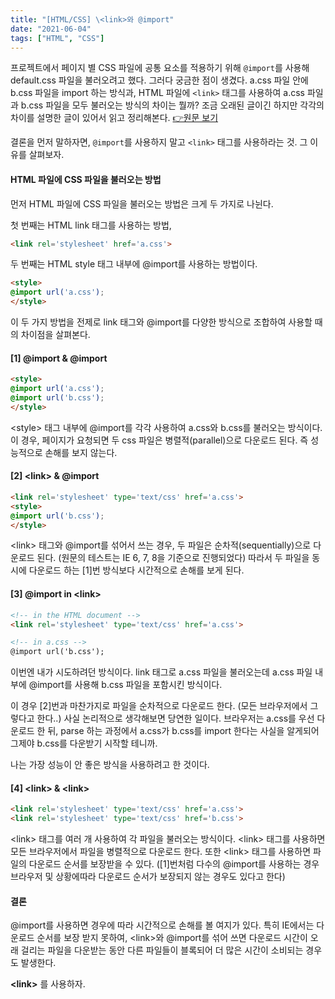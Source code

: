 ```yaml
---
title: "[HTML/CSS] \<link>와 @import"
date: "2021-06-04"
tags: ["HTML", "CSS"]
---
```

프로젝트에서 페이지 별 CSS 파일에 공통 요소를 적용하기 위해 ```@import```를 사용해 default.css 파일을 불러오려고 했다. 그러다 궁금한 점이 생겼다. a.css 파일 안에 b.css 파일을 import 하는 방식과, HTML 파일에 ```<link>``` 태그를 사용하여  a.css 파일과 b.css 파일을 모두 불러오는 방식의 차이는 뭘까? 조금 오래된 글이긴 하지만 각각의 차이를 설명한 글이 있어서 읽고 정리해본다. [👉원문 보기](https://www.stevesouders.com/blog/2009/04/09/dont-use-import/)  

결론을 먼저 말하자면, ```@import```를 사용하지 말고 ```<link>``` 태그를 사용하라는 것. 그 이유를 살펴보자.



#### HTML 파일에 CSS 파일을 불러오는 방법

먼저 HTML 파일에 CSS 파일을 불러오는 방법은 크게 두 가지로 나뉜다.

첫 번째는 HTML link 태그를 사용하는 방법,

```html
<link rel='stylesheet' href='a.css'>
```

두 번째는 HTML style 태그 내부에 @import를 사용하는 방법이다.

```html
<style>
@import url('a.css');
</style>
```

이 두 가지 방법을 전제로 link 태그와 @import를 다양한 방식으로 조합하여 사용할 때의 차이점을 살펴본다.



#### [1] @import & @import

```html
<style>
@import url('a.css');
@import url('b.css');
</style>
```

\<style> 태그 내부에 @import를 각각 사용하여 a.css와 b.css를 불러오는 방식이다. 이 경우, 페이지가 요청되면 두 css 파일은 병렬적(parallel)으로 다운로드 된다. 즉 성능적으로 손해를 보지 않는다.



#### [2] \<link> & @import

```html
<link rel='stylesheet' type='text/css' href='a.css'>
<style>
@import url('b.css');
</style>
```

\<link> 태그와 @import를 섞어서 쓰는 경우, 두 파일은 순차적(sequentially)으로 다운로드 된다. (원문의 테스트는 IE 6, 7, 8을 기준으로 진행되었다) 따라서 두 파일을 동시에 다운로드 하는 [1]번 방식보다 시간적으로 손해를 보게 된다. 



#### [3] @import in \<link>

```html
<!-- in the HTML document -->
<link rel='stylesheet' type='text/css' href='a.css'>

<!-- in a.css -->
@import url('b.css');
```

이번엔 내가 시도하려던 방식이다. link 태그로 a.css 파일을 불러오는데 a.css 파일 내부에 @import를 사용해 b.css 파일을 포함시킨 방식이다.

이 경우 [2]번과 마찬가지로 파일을 순차적으로 다운로드 한다. (모든 브라우저에서 그렇다고 한다..) 사실 논리적으로 생각해보면 당연한 일이다. 브라우저는 a.css를 우선 다운로드 한 뒤, parse 하는 과정에서 a.css가 b.css를 import 한다는 사실을 알게되어 그제야 b.css를 다운받기 시작할 테니까.

나는 가장 성능이 안 좋은 방식을 사용하려고 한 것이다.



#### [4] \<link> & \<link>

```html
<link rel='stylesheet' type='text/css' href='a.css'>
<link rel='stylesheet' type='text/css' href='b.css'>
```

\<link> 태그를 여러 개 사용하여 각 파일을 불러오는 방식이다.  \<link> 태그를 사용하면 모든 브라우저에서 파일을 병렬적으로 다운로드 한다. 또한 \<link> 태그를 사용하면 파일의 다운로드 순서를 보장받을 수 있다. ([1]번처럼 다수의 @import를 사용하는 경우 브라우저 및 상황에따라 다운로드 순서가 보장되지 않는 경우도 있다고 한다)



#### 결론

@import를 사용하면 경우에 따라 시간적으로 손해를 볼 여지가 있다. 특히 IE에서는 다운로드 순서를 보장 받지 못하여, \<link>와 @import를 섞어 쓰면 다운로드 시간이 오래 걸리는 파일을 다운받는 동안 다른 파일들이 블록되어 더 많은 시간이 소비되는 경우도 발생한다.

**\<link>** 를 사용하자. 
